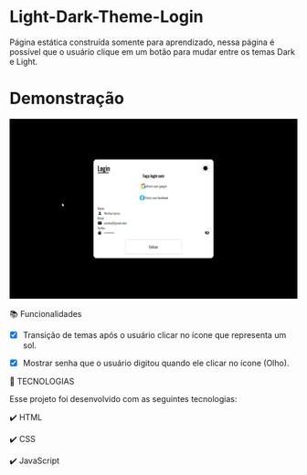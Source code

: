 # Light-Dark-Theme-Login

Página estática construída somente para aprendizado, nessa página é possível que o usuário clique em um botão para mudar entre os temas Dark e Light.

# Demonstração

![preview](./.github/login.gif)

📚 Funcionalidades

- [x] Transição de temas após o usuário clicar no ícone que representa um sol.
- [x] Mostrar senha que o usuário digitou quando ele clicar no ícone (Olho).



🔨 TECNOLOGIAS

Esse projeto foi desenvolvido com as seguintes tecnologias:

✔️ HTML

✔️ CSS

✔️ JavaScript